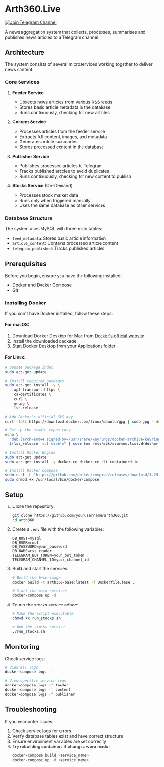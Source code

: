 # Arth360.Live

[![Join Telegram Channel](https://img.shields.io/badge/Join%20Telegram-Arth360-blue)](https://t.me/artha360)

A news aggregation system that collects, processes, summarises and publishes news articles to a Telegram channel.

## Architecture

The system consists of several microservices working together to deliver news content:

### Core Services

1. **Feeder Service**
   - Collects news articles from various RSS feeds
   - Stores basic article metadata in the database
   - Runs continuously, checking for new articles

2. **Content Service**
   - Processes articles from the feeder service
   - Extracts full content, images, and metadata
   - Generates article summaries
   - Stores processed content in the database

3. **Publisher Service**
   - Publishes processed articles to Telegram
   - Tracks published articles to avoid duplicates
   - Runs continuously, checking for new content to publish

4. **Stocks Service** (On-Demand)
   - Processes stock market data
   - Runs only when triggered manually
   - Uses the same database as other services

### Database Structure

The system uses MySQL with three main tables:
- `feed_metadata`: Stores basic article information
- `article_content`: Contains processed article content
- `telegram_published`: Tracks published articles

## Prerequisites

Before you begin, ensure you have the following installed:
- Docker and Docker Compose
- Git

### Installing Docker

If you don't have Docker installed, follow these steps:

#### For macOS:
1. Download Docker Desktop for Mac from [Docker's official website](https://www.docker.com/products/docker-desktop)
2. Install the downloaded package
3. Start Docker Desktop from your Applications folder

#### For Linux:
```bash
# Update package index
sudo apt-get update

# Install required packages
sudo apt-get install -y \
    apt-transport-https \
    ca-certificates \
    curl \
    gnupg \
    lsb-release

# Add Docker's official GPG key
curl -fsSL https://download.docker.com/linux/ubuntu/gpg | sudo gpg --dearmor -o /usr/share/keyrings/docker-archive-keyring.gpg

# Set up the stable repository
echo \
  "deb [arch=amd64 signed-by=/usr/share/keyrings/docker-archive-keyring.gpg] https://download.docker.com/linux/ubuntu \
  $(lsb_release -cs) stable" | sudo tee /etc/apt/sources.list.d/docker.list > /dev/null

# Install Docker Engine
sudo apt-get update
sudo apt-get install -y docker-ce docker-ce-cli containerd.io

# Install Docker Compose
sudo curl -L "https://github.com/docker/compose/releases/download/1.29.2/docker-compose-$(uname -s)-$(uname -m)" -o /usr/local/bin/docker-compose
sudo chmod +x /usr/local/bin/docker-compose
```

## Setup

1. Clone the repository:
   ```bash
   git clone https://github.com/yourusername/arth360.git
   cd arth360
   ```

2. Create a `.env` file with the following variables:
   ```
   DB_HOST=mysql
   DB_USER=root
   DB_PASSWORD=your_password
   DB_NAME=rss_reader
   TELEGRAM_BOT_TOKEN=your_bot_token
   TELEGRAM_CHANNEL_ID=your_channel_id
   ```

3. Build and start the services:
   ```bash
   # Build the base image
   docker build -t arth360-base:latest -f Dockerfile.base .

   # Start the main services
   docker-compose up -d
   ```

4. To run the stocks service adhoc:
   ```bash
   # Make the script executable
   chmod +x run_stocks.sh

   # Run the stocks service
   ./run_stocks.sh
   ```

## Monitoring

Check service logs:
```bash
# View all logs
docker-compose logs -f

# View specific service logs
docker-compose logs -f feeder
docker-compose logs -f content
docker-compose logs -f publisher
```

## Troubleshooting

If you encounter issues:
1. Check service logs for errors
2. Verify database tables exist and have correct structure
3. Ensure environment variables are set correctly
4. Try rebuilding containers if changes were made:
   ```bash
   docker-compose build <service_name>
   docker-compose up -d <service_name>
   ```
